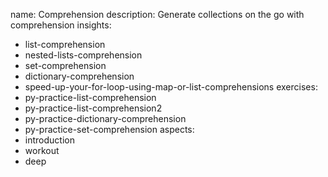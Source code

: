 name: Comprehension
description: Generate collections on the go with comprehension
insights:
  - list-comprehension
  - nested-lists-comprehension
  - set-comprehension
  - dictionary-comprehension
  - speed-up-your-for-loop-using-map-or-list-comprehensions
exercises:
  - py-practice-list-comprehension
  - py-practice-list-comprehension2
  - py-practice-dictionary-comprehension
  - py-practice-set-comprehension
aspects:
  - introduction
  - workout
  - deep
